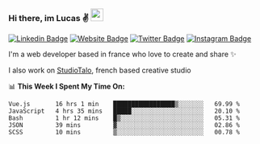 ### Hi there, im Lucas ✌️ <img src="https://media.giphy.com/media/hvRJCLFzcasrR4ia7z/giphy.gif" width="25px">
[![Linkedin Badge](https://img.shields.io/badge/-LinkedIn-0e76a8?style=flat-square&logo=Linkedin&logoColor=white)](https://www.linkedin.com/in/lucasbellier/)
[![Website Badge](https://img.shields.io/badge/Website-3b5998?style=flat-square&logo=google-chrome&logoColor=white)](https://lucasblr.fr)
[![Twitter Badge](https://img.shields.io/badge/-Twitter-00acee?style=flat-square&logo=Twitter&logoColor=white)](https://twitter.com/ImJustLucas_)
[![Instagram Badge](https://img.shields.io/badge/-Instagram-e4405f?style=flat-square&logo=Instagram&logoColor=white)](https://instagram.com/luuucas.blr/)

I'm a web developer based in france who love to create and share ✨

I also work on [StudioTalo](https://talodev.fr), french based creative studio

📊 **This Week I Spent My Time On:**
<!--START_SECTION:waka-->
```text
Vue.js       16 hrs 1 min    █████████████████▒░░░░░░░   69.99 % 
JavaScript   4 hrs 35 mins   █████░░░░░░░░░░░░░░░░░░░░   20.10 % 
Bash         1 hr 12 mins    █▒░░░░░░░░░░░░░░░░░░░░░░░   05.31 % 
JSON         39 mins         ▓░░░░░░░░░░░░░░░░░░░░░░░░   02.86 % 
SCSS         10 mins         ▒░░░░░░░░░░░░░░░░░░░░░░░░   00.78 % 
```
<!--END_SECTION:waka-->
